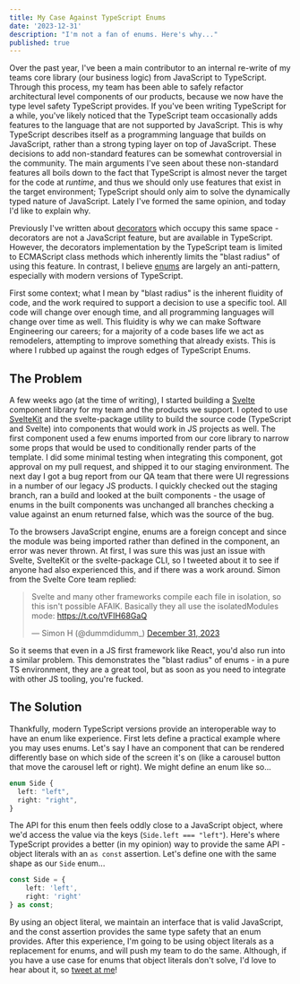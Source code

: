```yaml
---
title: My Case Against TypeScript Enums
date: '2023-12-31'
description: "I'm not a fan of enums. Here's why..."
published: true
---
```


Over the past year, I've been a main contributor to an internal re-write of my teams core library (our business logic) from JavaScript to TypeScript. Through this process, my team has been able to safely refactor architectural level components of our products, because we now have the type level safety TypeScript provides. If you've been writing TypeScript for a while, you've likely noticed that the TypeScript team occasionally adds features to the language that are not supported by JavaScript. This is why TypeScript describes itself as a programming language that builds on JavaScript, rather than a strong typing layer on top of JavaScript. These decisions to add non-standard features can be somewhat controversial in the community. The main arguments I've seen about these non-standard features all boils down to the fact that TypeScript is almost never the target for the code at _runtime_, and thus we should only use features that exist in the target environment; TypeScript should only aim to solve the dynamically typed nature of JavaScript. Lately I've formed the same opinion, and today I'd like to explain why.

Previously I've written about [decorators](https://stordahl.dev/writing/error-handling-decorators) which occupy this same space - decorators are not a JavaScript feature, but are available in TypeScript. However, the decorators implementation by the TypeScript team is limited to ECMAScript class methods which inherently limits the "blast radius" of using this feature. In contrast, I believe [enums](https://www.typescriptlang.org/docs/handbook/enums.html) are largely an anti-pattern, especially with modern versions of TypeScript.

First some context; what I mean by "blast radius" is the inherent fluidity of code, and the work required to support a decision to use a specific tool. All code will change over enough time, and all programming languages will change over time as well. This fluidity is why we can make Software Engineering our careers; for a majority of a code bases life we act as remodelers, attempting to improve something that already exists. This is where I rubbed up against the rough edges of TypeScript Enums.

## The Problem

A few weeks ago (at the time of writing), I started building a [Svelte](https://svelte.dev) component library for my team and the products we support. I opted to use [SvelteKit](http://kit.svelte.dev) and the svelte-package utility to build the source code (TypeScript and Svelte) into components that would work in JS projects as well. The first component used a few enums imported from our core library to narrow some props that would be used to conditionally render parts of the template. I did some minimal testing when integrating this component, got approval on my pull request, and shipped it to our staging environment. The next day I got a bug report from our QA team that there were UI regressions in a number of our legacy JS products. I quickly checked out the staging branch, ran a build and looked at the built components - the usage of enums in the built components was unchanged all branches checking a value against an enum returned false, which was the source of the bug.

To the browsers JavaScript engine, enums are a foreign concept and since the module was being imported rather than defined in the component, an error was never thrown. At first, I was sure this was just an issue with Svelte, SvelteKit or the svelte-package CLI, so I tweeted about it to see if anyone had also experienced this, and if there was a work around. Simon from the Svelte Core team replied:

<blockquote class="twitter-tweet"><p lang="en" dir="ltr">Svelte and many other frameworks compile each file in isolation, so this isn&#39;t possible AFAIK. Basically they all use the isolatedModules mode: <a href="https://t.co/tVFIH68GaQ">https://t.co/tVFIH68GaQ</a></p>&mdash; Simon H (@dummdidumm_) <a href="https://twitter.com/dummdidumm_/status/1741424246667043287?ref_src=twsrc%5Etfw">December 31, 2023</a></blockquote> <script async src="https://platform.twitter.com/widgets.js" charset="utf-8"></script>

So it seems that even in a JS first framework like React, you'd also run into a similar problem. This demonstrates the "blast radius" of enums - in a pure TS environment, they are a great tool, but as soon as you need to integrate with other JS tooling, you're fucked.

## The Solution

Thankfully, modern TypeScript versions provide an interoperable way to have an enum like experience. First lets define a practical example where you may uses enums. Let's say I have an component that can be rendered differently base on which side of the screen it's on (like a carousel button that move the carousel left or right). We might define an enum like so...

```typescript
enum Side {
  left: "left",
  right: "right",
}
```

The API for this enum then feels oddly close to a JavaScript object, where we'd access the value via the keys (`Side.left === "left"`). Here's where TypeScript provides a better (in my opinion) way to provide the same API - object literals with an `as const` assertion. Let's define one with the same shape as our `Side` enum...

```typescript
const Side = {
	left: 'left',
	right: 'right'
} as const;
```

By using an object literal, we maintain an interface that is valid JavaScript, and the const assertion provides the same type safety that an enum provides. After this experience, I'm going to be using object literals as a replacement for enums, and will push my team to do the same. Although, if you have a use case for enums that object literals don't solve, I'd love to hear about it, so [tweet at me](https://twitter.com/stordahldotdev)!
